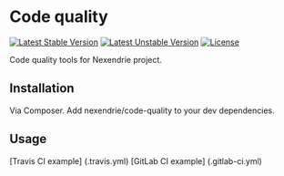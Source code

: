 Code quality
============

[![Latest Stable Version](https://poser.pugx.org/nexendrie/code-quality/v/stable)](https://packagist.org/packages/nexendrie/code-quality) [![Latest Unstable Version](https://poser.pugx.org/nexendrie/code-quality/v/unstable)](https://packagist.org/packages/nexendrie/code-quality) [![License](https://poser.pugx.org/nexendrie/code-quality/license)](https://packagist.org/packages/nexendrie/code-quality)

Code quality tools for Nexendrie project.

Installation
------------

Via Composer. Add nexendrie/code-quality to your dev dependencies.

Usage
-----

[Travis CI example] (.travis.yml) [GitLab CI example] (.gitlab-ci.yml)
